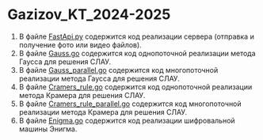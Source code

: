 # Gazizov_KT_2024-2025

1. В файле [FastApi.py](FastApi.py) содержится код реализации сервера (отправка и получение фото или видео файлов).
2. В файле [Gauss.go](Gauss.go) содержится код однопоточной реализации метода Гаусса для решения СЛАУ.
3. В файле [Gauss_parallel.go](Gauss_parallel.go) содержится код многопоточной реализации метода Гаусса для решения СЛАУ.
4. В файле [Cramers_rule.go](Cramers_rule.go) содержится код однопоточной реализации метода Крамера для решения СЛАУ.
5. В файле [Cramers_rule_parallel.go](Cramers_rule_parallel.go) содержится код многопоточной реализации метода Крамера для решения СЛАУ.
6. В файле [Enigma.go](Enigma.go) содержится код реализации шифровальной машины Энигма.
